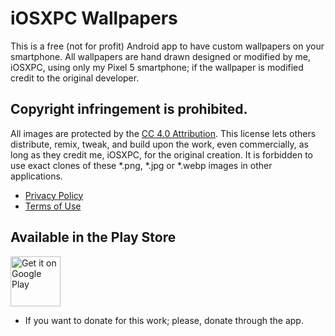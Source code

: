 # iOSXPC Wallpapers
This is a free (not for profit) Android app to have custom wallpapers on your smartphone. All wallpapers are hand drawn designed or modified by me, iOSXPC, using only my Pixel 5 smartphone; if the wallpaper is modified credit to the original developer.

## Copyright infringement is prohibited.
All images are protected by the [CC 4.0 Attribution](https://creativecommons.org/licenses/by/4.0/legalcode#s2b).
This license lets others distribute, remix, tweak, and build upon the work, even commercially, as long as they credit me, iOSXPC, for the original creation.
It is forbidden to use exact clones of these *.png, *.jpg or *.webp images in other applications.

* [Privacy Policy](https://iOSXPC.github.io/wallpaper_app/legal/privacy/index.html)
* [Terms of Use](https://iOSXPC.github.io/wallpaper_app/legal/terms/index.html)

## Available in the Play Store
<a href="https://play.google.com/store/apps/details?id=com.iosxpc.wallpapers">
<img height="80" alt="Get it on Google Play" src="https://raw.githubusercontent.com/iOSXPC/wallpaper_app/main/playstore.png">
</a>

* If you want to donate for this work; please, donate through the app.
